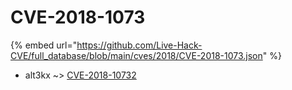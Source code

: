# CVE-2018-1073
{% embed url="https://github.com/Live-Hack-CVE/full_database/blob/main/cves/2018/CVE-2018-1073.json" %}

* alt3kx ~> [CVE-2018-10732](https://www.alice-snow.ru/2018/database/cve-2018-1073/cve-2018-10732-alt3kx)